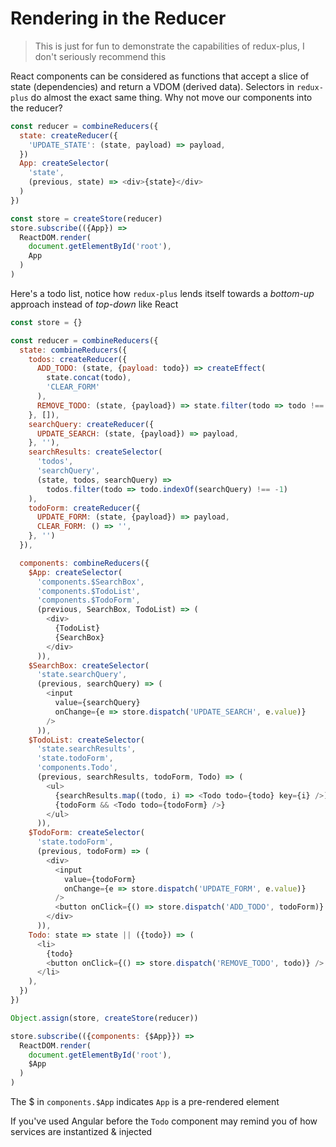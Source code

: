 Rendering in the Reducer
========================

> This is just for fun to demonstrate the capabilities of redux-plus, I don't seriously recommend this

React components can be considered as functions that accept a slice of state (dependencies) and return a VDOM (derived data). Selectors in `redux-plus` do almost the exact same thing. Why not move our components into the reducer?
```js
const reducer = combineReducers({
  state: createReducer({
    'UPDATE_STATE': (state, payload) => payload,
  })
  App: createSelector(
    'state',
    (previous, state) => <div>{state}</div>
  )
})

const store = createStore(reducer)
store.subscribe(({App}) =>
  ReactDOM.render(
    document.getElementById('root'),
    App
  )
)
```

Here's a todo list, notice how `redux-plus` lends itself towards a *bottom-up* approach instead of *top-down* like React
```js
const store = {}

const reducer = combineReducers({
  state: combineReducers({
    todos: createReducer({
      ADD_TODO: (state, {payload: todo}) => createEffect(
        state.concat(todo),
        'CLEAR_FORM'
      ),
      REMOVE_TODO: (state, {payload}) => state.filter(todo => todo !== payload),
    }, []),
    searchQuery: createReducer({
      UPDATE_SEARCH: (state, {payload}) => payload,
    }, ''),
    searchResults: createSelector(
      'todos',
      'searchQuery',
      (state, todos, searchQuery) =>
        todos.filter(todo => todo.indexOf(searchQuery) !== -1)
    ),
    todoForm: createReducer({
      UPDATE_FORM: (state, {payload}) => payload,
      CLEAR_FORM: () => '',
    }, '')
  }),

  components: combineReducers({
    $App: createSelector(
      'components.$SearchBox',
      'components.$TodoList',
      'components.$TodoForm',
      (previous, SearchBox, TodoList) => (
        <div>
          {TodoList}
          {SearchBox}
        </div>
      )),
    $SearchBox: createSelector(
      'state.searchQuery',
      (previous, searchQuery) => (
        <input
          value={searchQuery}
          onChange={e => store.dispatch('UPDATE_SEARCH', e.value)}
        />
      )),
    $TodoList: createSelector(
      'state.searchResults',
      'state.todoForm',
      'components.Todo',
      (previous, searchResults, todoForm, Todo) => (
        <ul>
          {searchResults.map((todo, i) => <Todo todo={todo} key={i} />)}
          {todoForm && <Todo todo={todoForm} />}
        </ul>
      )),
    $TodoForm: createSelector(
      'state.todoForm',
      (previous, todoForm) => (
        <div>
          <input
            value={todoForm}
            onChange={e => store.dispatch('UPDATE_FORM', e.value)}
          />
          <button onClick={() => store.dispatch('ADD_TODO', todoForm)} />
        </div>
      )),
    Todo: state => state || ({todo}) => (
      <li>
        {todo}
        <button onClick={() => store.dispatch('REMOVE_TODO', todo)} />
      </li>
    ),
  })
})

Object.assign(store, createStore(reducer))

store.subscribe(({components: {$App}}) =>
  ReactDOM.render(
    document.getElementById('root'),
    $App
  )
)
```

The $ in `components.$App` indicates `App` is a pre-rendered element

If you've used Angular before the `Todo` component may remind you of how services are instantized & injected
